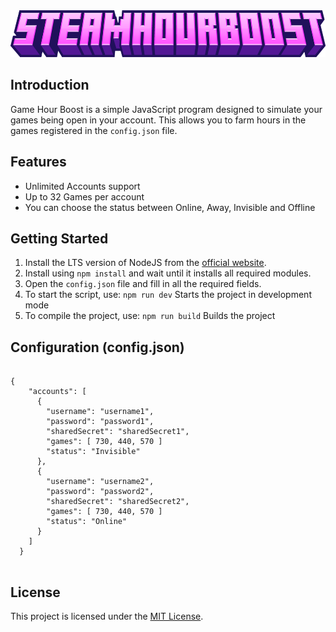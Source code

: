 <div align="center">
  <img src="./docs/imgs/SteamHourBoost.png" height="75">
</div>

<h2>Introduction</h2>
<p>Game Hour Boost is a simple JavaScript program designed to simulate your games being open in your account. This allows you to farm hours in the games registered in the <code>config.json</code> file.</p>

<h2>Features</h2>
<ul>
  <li>Unlimited Accounts support</li>
  <li>Up to 32 Games per account</li>
  <li>You can choose the status between Online, Away, Invisible and Offline</li>
</ul>

<h2>Getting Started</h2>
<ol>
  <li>Install the LTS version of NodeJS from the <a href="https://nodejs.org/en">official website</a>.</li>
  <li>Install using <code>npm install</code> and wait until it installs all required modules.</li>
  <li>Open the <code>config.json</code> file and fill in all the required fields.</li>
  <li>To start the script, use: <code>npm run dev</code> Starts the project in development mode</li>
  <li>To compile the project, use: <code>npm run build</code> Builds the project</li>
</ol>

<h2>Configuration (config.json)</h2>
<pre>
<code>
{
    "accounts": [
      {
        "username": "username1",
        "password": "password1",
        "sharedSecret": "sharedSecret1",
        "games": [ 730, 440, 570 ]
        "status": "Invisible"
      },
      {
        "username": "username2",
        "password": "password2",
        "sharedSecret": "sharedSecret2",
        "games": [ 730, 440, 570 ]
        "status": "Online"
      }
    ]
  }
</code>
</pre>

<h2>License</h2>
<p>This project is licensed under the <a href="LICENSE">MIT License</a>.</p>